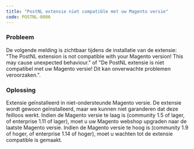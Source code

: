 ```yaml
---
title: "PostNL extensie niet compatible met uw Magento versie"
code: POSTNL-0086
---
```


<div class="columnLayout single" data-layout="single">
<div class="cell normal" data-type="normal">
<div class="innerCell">
<p><h3>Probleem</h3></p><p>De volgende melding is zichtbaar tijdens de installatie van de extensie:<br>"The PostNL extension is not compatible with your Magento version! This may cause unexpected behaviour." of "De PostNL extensie is niet compatibel met uw Magento versie! Dit kan onverwachte problemen veroorzaken.".<br><h3>Oplossing</h3></p><p>Extensie geïnstalleerd in niet-ondersteunde Magento versie. De extensie wordt gewoon geïnstalleerd, maar we kunnen niet garanderen dat deze feilloos werkt. Indien de Magento versie te laag is (community 1.5 of lager, of enterprise 1.11 of lager), moet u uw Magento webshop upgraden naar de laatste Magento versie. Indien de Magento versie te hoog is (community 1.9 of hoger, of enterprise 1.14 of hoger), moet u wachten tot de extensie compatible is gemaakt.</p></div>
</div>
</div>